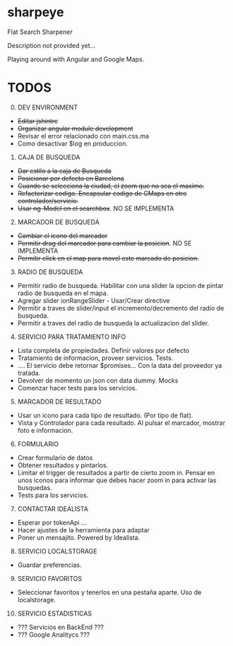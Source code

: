 # sharpeye
Flat Search Sharpener

Description not provided yet...

Playing around with Angular and Google Maps.

# TODOS

0. DEV ENVIRONMENT
 * ~~Editar jshintrc~~
 * ~~Organizar angular module development~~
 * Revisar el error relacionado con main.css.ma
 * Como desactivar $log en produccion.

1. CAJA DE BUSQUEDA
  * ~~Dar estilo a la caja de Busqueda~~
  * ~~Posicionar por defecto en Barcelona~~
  * ~~Cuando se selecciona la ciudad, el zoom que no sea el maximo.~~  
  * ~~Refactorizar codigo. Encapsular codigo de GMaps en otro controlador/servicio.~~
  * ~~Usar ng-Model en el searchbox~~. NO SE IMPLEMENTA

2. MARCADOR DE BUSQUEDA
  * ~~Cambiar el icono del marcador~~
  * ~~Permitir drag del marcador para cambiar la posicion~~. NO SE IMPLEMENTA
  * ~~Permitir click en el map para movel este marcado de posicion.~~  

3. RADIO DE BUSQUEDA
  * Permitir radio de busqueda. Habilitar con una slider la opcion
  de pintar radio de busqueda en el mapa.  
  * Agregar slider ionRangeSlider - Usar/Crear directive
  * Permitir a traves de slider/input el incremento/decremento del radio de busqueda.
  * Permitir a traves del radio de busqueda la actualizacion del slider.

4. SERVICIO PARA TRATAMIENTO INFO
  * Lista completa de propiedades. Definir valores por defecto
  * Tratamiento de informacion, proveer servicios. Tests.
  * .... El servicio debe retornar $promises... Con la data del proveedor ya tratada.
  * Devolver de momento un json con data dummy. Mocks
  * Comenzar hacer tests para los servicios.

5. MARCADOR DE RESULTADO
  * Usar un icono para cada tipo de resultado. (Por tipo de flat).  
  * Vista y Controlador para cada resultado. Al pulsar el marcador, mostrar foto e informacion.  

6. FORMULARIO
  * Crear formulario de datos
  * Obtener resultados y pintarlos.
  * Limitar el trigger de resultados a partir de cierto zoom in.
   Pensar en unos iconos para informar que debes hacer zoom in para activar las busquedas.
  * Tests para los servicios.

7. CONTACTAR IDEALISTA
  * Esperar por tokenApi ...
  * Hacer ajustes de la herramienta para adaptar
  * Poner un mensajito. Powered by Idealista.

8. SERVICIO LOCALSTORAGE
  * Guardar preferencias.

9. SERVICIO FAVORITOS
  * Seleccionar favoritos y tenerlos en una pestaña aparte. Uso de localstorage.

10. SERVICIO ESTADISTICAS
  * ??? Servicios en BackEnd ???
  * ??? Google Analitycs ???
